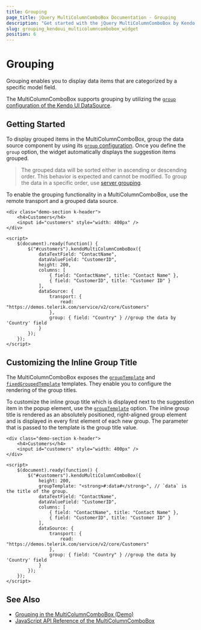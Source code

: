 ```yaml
---
title: Grouping
page_title: jQuery MultiColumnComboBox Documentation - Grouping
description: "Get started with the jQuery MultiColumnComboBox by Kendo UI and configure its grouping functionality."
slug: grouping_kendoui_multicolumncombobox_widget
position: 6
---
```


# Grouping

Grouping enables you to display data items that are categorized by a specific model field.

The MultiColumnComboBox supports grouping by utilizing the [`group` configuration of the Kendo UI DataSource](/api/javascript/data/datasource/configuration/group).

## Getting Started

To display grouped items in the MultiColumnComboBox, group the data source component by using its [`group` configuration](/api/javascript/data/datasource/configuration/group). Once you define the `group` option, the widget automatically displays the suggestion items grouped.

> The grouped data will be sorted either in ascending or descending order. This behavior is expected and cannot be modified. To group the data in a specific order, use [server grouping](/api/javascript/data/datasource/configuration/servergrouping).

To enable the grouping functionality in a MultiColumnComboBox, use the remote transport and a grouped data source.

```dojo
<div class="demo-section k-header">
    <h4>Customers</h4>
    <input id="customers" style="width: 400px" />
</div>

<script>
    $(document).ready(function() {
        $("#customers").kendoMultiColumnComboBox({
            dataTextField: "ContactName",
            dataValueField: "CustomerID",
            height: 200,
            columns: [
                { field: "ContactName", title: "Contact Name" },
                { field: "CustomerID", title: "Customer ID" }
            ],
            dataSource: {
                transport: {
                    read: "https://demos.telerik.com/service/v2/core/Customers"
                },
                group: { field: "Country" } //group the data by 'Country' field
            }
        });
    });
</script>
```

## Customizing the Inline Group Title

The MultiColumnComboBox exposes the [`groupTemplate`](/api/javascript/ui/multicolumncombobox/configuration/grouptemplate) and [`fixedGroupedTemplate`](/api/javascript/ui/multicolumncombobox/configuration/fixedgrouptemplate) templates. They enable you to configure the rendering of the group titles.

To customize the inline group title which is displayed next to the suggestion item in the popup element, use the [`groupTemplate`](/api/javascript/ui/multicolumncombobox/configuration/grouptemplate) option. The inline group title is rendered as an absolutely positioned, right-aligned group element and is displayed in every first element of each new group. The parameter that is passed to the template is the group title value.

```dojo
<div class="demo-section k-header">
    <h4>Customers</h4>
    <input id="customers" style="width: 400px" />
</div>

<script>
    $(document).ready(function() {
        $("#customers").kendoMultiColumnComboBox({
            height: 200,
            groupTemplate: "<strong>#:data#</strong>", // `data` is the title of the group.
            dataTextField: "ContactName",
            dataValueField: "CustomerID",
            columns: [
                { field: "ContactName", title: "Contact Name" },
                { field: "CustomerID", title: "Customer ID" }
            ],
            dataSource: {
                transport: {
                    read: "https://demos.telerik.com/service/v2/core/Customers"
                },
                group: { field: "Country" } //group the data by 'Country' field
            }
        });
    });
</script>
```

## See Also

* [Grouping in the MultiColumnComboBox (Demo)](https://demos.telerik.com/kendo-ui/multicolumncombobox/grouping)
* [JavaScript API Reference of the MultiColumnComboBox](/api/javascript/ui/multicolumncombobox)

